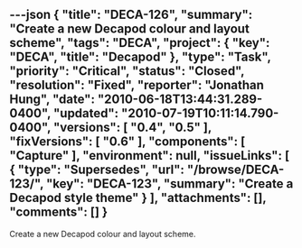 ---json
{
  "title": "DECA-126",
  "summary": "Create a new Decapod colour and layout scheme",
  "tags": "DECA",
  "project": {
    "key": "DECA",
    "title": "Decapod"
  },
  "type": "Task",
  "priority": "Critical",
  "status": "Closed",
  "resolution": "Fixed",
  "reporter": "Jonathan Hung",
  "date": "2010-06-18T13:44:31.289-0400",
  "updated": "2010-07-19T10:11:14.790-0400",
  "versions": [
    "0.4",
    "0.5"
  ],
  "fixVersions": [
    "0.6"
  ],
  "components": [
    "Capture"
  ],
  "environment": null,
  "issueLinks": [
    {
      "type": "Supersedes",
      "url": "/browse/DECA-123/",
      "key": "DECA-123",
      "summary": "Create a Decapod style theme"
    }
  ],
  "attachments": [],
  "comments": []
}
---
Create a new Decapod colour and layout scheme.

        